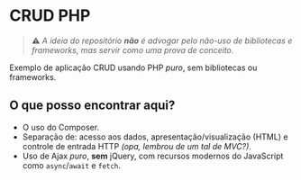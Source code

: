 # CRUD PHP

> ⚠ _A ideia do repositório **não** é advogar pelo não-uso de bibliotecas e frameworks, mas servir como uma prova de conceito._

Exemplo de aplicação CRUD usando PHP _puro_, sem bibliotecas ou frameworks.

## O que posso encontrar aqui?

- O uso do Composer.
- Separação de: acesso aos dados, apresentação/visualização (HTML) e controle de entrada HTTP _(opa, lembrou de um tal de MVC?)_.
- Uso de Ajax _puro_, **sem** jQuery, com recursos modernos do JavaScript como `async`/`await` e `fetch`.


